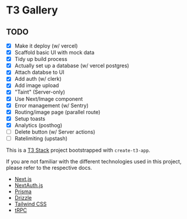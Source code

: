# T3 Gallery

## TODO
- [X] Make it deploy (w/ vercel)
- [x] Scaffold basic UI with mock data
- [x] Tidy up build process
- [x] Actually set up a database (w/ vercel postgres)
- [X] Attach databse to UI
- [x] Add auth (w/ clerk)
- [x] Add image upload
- [x] "Taint" (Server-only)
- [x] Use Next/Image component
- [x] Error management (w/ Sentry)
- [x] Routing/image page (parallel route)
- [x] Setup toasts
- [x] Analytics (posthog)
- [ ] Delete button (w/ Server actions)
- [ ] Ratelimiting (upstash)

This is a [T3 Stack](https://create.t3.gg/) project bootstrapped with `create-t3-app`.


If you are not familiar with the different technologies used in this project, please refer to the respective docs.

- [Next.js](https://nextjs.org)
- [NextAuth.js](https://next-auth.js.org)
- [Prisma](https://prisma.io)
- [Drizzle](https://orm.drizzle.team)
- [Tailwind CSS](https://tailwindcss.com)
- [tRPC](https://trpc.io)
